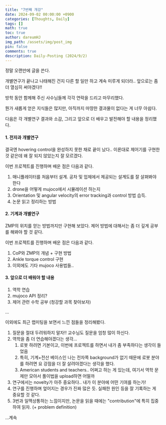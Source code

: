 ```yaml
---
title: "7번째 개강"
date: 2024-09-02 00:00:00 +0900
categories: [Thoughts, Daily]
tags: []
math: true
toc: true
author: dareumHJ
img_path: /assets/img/post_img
pin: false
comments: true
description: Daily-Posting (2024/9/2)
---
```


정말 오랜만에 글을 쓴다.

개별연구가 끝나고 나태해진 건지 다른 할 일만 하고 계속 미루게 되더라.. 앞으로는 좀 더 열심히 써야겠다!!

방학 동안 함께해 주신 사수님들께 각각 연락을 드리고 마무리했다.

뭔가 새롭게 얻은 지식들은 많지만, 아직까지 마땅한 결과물이 없다는 게 너무 아쉽다.

다음은 각 개별연구 결과와 소감, 그리고 앞으로 더 배우고 발전해야 할 내용을 정리했다.

#### **1. 전자과 개별연구**
결국엔 hovering control을 완성하지 못한 채로 끝이 났다.. 이론대로 제어기를 구현한 것 같은데 왜 잘 되지 않았는지 잘 모르겠다.

이번 프로젝트를 진행하며 배운 점은 다음과 같다.

1. 매니퓰레이터를 처음부터 설계. 공차 및 업체에서 제공되는 설계도를 잘 살펴봐야 한다
2. drone을 어떻게 mujoco에서 시뮬레이션 하는지
3. Orientation 및 angular velocity의 error tracking과 control 방법 습득.
4. 논문 읽고 정리하는 방법

#### **2. 기계과 개별연구**
ZMP의 위치를 얻는 방법까지만 구현해 보았다. 제어 방법에 대해서는 좀 더 깊게 공부를 해봐야 할 것 같다.

이번 프로젝트를 진행하며 배운 점은 다음과 같다.

1. CoP와 ZMP의 개념 + 구현 방법
2. Ankle torque control 구현
3. 이외에도 기타 mujoco 사용법들..

#### **3. 앞으로 더 배워야 할 내용**
1. 역학 연습
2. mujoco API 정리?
3. 제어 관련 수학 공부 (청강할 과목 찾아보자)

...

이외에도 최근 랩미팅을 보면서 느낀 점들을 정리해봤다.

1. 질문을 절대 두려워하지 말자!! 교수님도 질문을 엄청 많이 하신다.
2. 역학을 좀 더 연습해야겠다는 생각...
   1. 로봇 하려면 기본이고, 이번에 프로젝트를 하면서 내가 좀 부족하다는 생각이 들었음
   2. 특히, 기계+전산 베이스인 나는 전자쪽 background가 없기 때문에 로봇 분야를 하려면 요 강점을 더 잘 살려야겠다는 생각을 했다.
   3. American students and teachers.. 어쩌고 하는 게 있는데, 여기서 역학 문제만 모아서 풀이법을 upload하면 어떨까
3. 연구에서는 novelty가 아주 중요하다.. 내가 이 분야에 어떤 기여를 하는가!
4. 연구를 진행하며 엎어지는 경우가 진짜 많은 듯. 실패한 원인 등을 잘 기록하는 게 중요할 것 같다.
5. 3번과 일맥상통하는 느낌이지만, 논문을 읽을 때에는 "contribution"에 특히 집중하여 읽자. (+ problem definition)

...계속